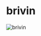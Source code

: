 # brivin

![brivin](https://user-images.githubusercontent.com/77986239/232915515-e3685730-040b-4657-bd55-c80b7139edc3.PNG)
